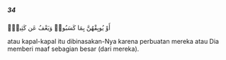 ##### 34

<span class="ayah">أَوْ يُوبِقْهُنَّ بِمَا كَسَبُوا۟ وَيَعْفُ عَن كَثِيرٍۢ</span>

<span class="ayah_translation">atau kapal-kapal itu dibinasakan-Nya karena perbuatan mereka atau Dia memberi maaf sebagian besar (dari mereka).</span>
